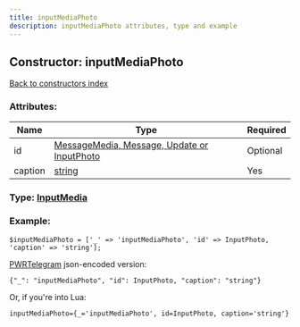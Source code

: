 ```yaml
---
title: inputMediaPhoto
description: inputMediaPhoto attributes, type and example
---
```

## Constructor: inputMediaPhoto  
[Back to constructors index](index.md)



### Attributes:

| Name     |    Type       | Required |
|----------|---------------|----------|
|id|[MessageMedia, Message, Update or InputPhoto](../types/InputPhoto.md) | Optional|
|caption|[string](../types/string.md) | Yes|



### Type: [InputMedia](../types/InputMedia.md)


### Example:

```
$inputMediaPhoto = ['_' => 'inputMediaPhoto', 'id' => InputPhoto, 'caption' => 'string'];
```  

[PWRTelegram](https://pwrtelegram.xyz) json-encoded version:

```
{"_": "inputMediaPhoto", "id": InputPhoto, "caption": "string"}
```


Or, if you're into Lua:  


```
inputMediaPhoto={_='inputMediaPhoto', id=InputPhoto, caption='string'}

```



